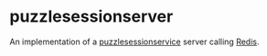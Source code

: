 # puzzlesessionserver

An implementation of a [puzzlesessionservice](https://github.com/dvaumoron/puzzlesessionservice) server calling [Redis](https://redis.io/).
